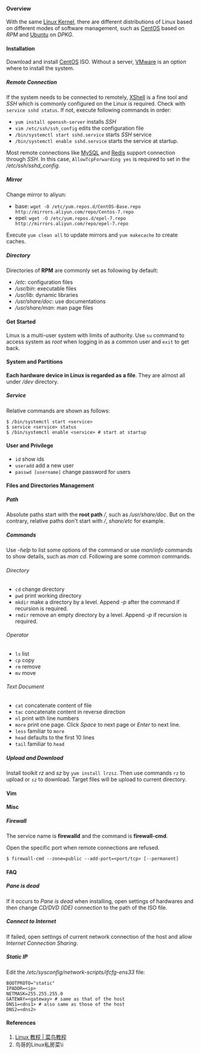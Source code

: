 #### Overview

With the same [Linux Kernel](https://www.kernel.org/), there are different distributions of Linux based on different modes of software management, such as [CentOS](https://www.centos.org/) based on *RPM* and [Ubuntu](https://ubuntu.com/) on *DPKG*.

#### Installation

Download and install [CentOS](https://www.centos.org/download/) ISO. Without a server, [VMware](https://www.vmware.com/cn) is an option where to install the system.

##### Remote Connection

If the system needs to be connected to remotely, [XShell](https://www.netsarang.com/zh/xshell-download/) is a fine tool and *SSH* which is commonly configured on the Linux is required. Check with `service sshd status`. If not, execute following commands in order: 

- `yum install openssh-server` installs *SSH*
- `vim /etc/ssh/ssh_config` edits the configuration file
- `/bin/systemctl start sshd.service` starts *SSH* service
- `/bin/systemctl enable sshd.service` starts the service at startup.

Most remote connections like [MySQL](mysql/index.md) and [Redis](redis.md) support connection through *SSH*. In this case, `AllowTcpForwarding yes` is required to set in the */etc/ssh/sshd_config*.

##### Mirror

Change mirror to aliyun:

- base: `wget -O /etc/yum.repos.d/CentOS-Base.repo http://mirrors.aliyun.com/repo/Centos-7.repo`
- epel: `wget -O /etc/yum.repos.d/epel-7.repo http://mirrors.aliyun.com/repo/epel-7.repo`

Execute `yum clean all` to update mirrors and `yum makecache` to create caches.

##### Directory

Directories of **RPM** are commonly set as following by default:

- */etc*: configuration files
- */usr/bin*: executable files
- */usr/lib*: dynamic libraries
- */usr/share/doc*: use documentations
- */usr/share/man*: man page files

#### Get Started

Linux is a multi-user system with limits of authority. Use `su` command to access system as *root* when logging in as a common user and `exit` to get back.

#### System and Partitions

**Each hardware device in Linux is regarded as a file**. They are almost all under */dev* directory.

##### Service

Relative commands are shown as follows:

```shell
$ /bin/systemctl start <service>
$ service <service> status
$ /bin/systemctl enable <service> # start at startup
```

#### User and Privilege

- `id` show ids
- `useradd` add a new user
- `passwd [username]` change password for users

#### Files and Directories Management

##### Path

Absolute paths start with the **root path** */*, such as */usr/share/doc*. But on the contrary, relative paths don't start with */*, *share/etc* for example.

##### Commands

Use *-help* to list some options of the command or use *man*/*info* commands to show details, such as *man cd*. Following are some common commands.

###### Directory

- `cd` change directory
- `pwd` print working directory
- `mkdir` make a directory by a level. Append *-p* after the command if recursion is required.
- `rmdir` remove an empty directory by a level. Append *-p* if recursion is required.

###### Operator

- `ls` list
- `cp` copy
- `rm` remove
- `mv` move

###### Text Document

- `cat` concatenate content of file
- `tac` concatenate content in reverse direction
- `nl` print with line numbers
- `more` print one page. Click *Space* to next page or *Enter* to next line.
- `less` familiar to `more`
- `head` defaults to the first 10 lines
- `tail` familiar to `head`

##### Upload and Download

Install toolkit *rz* and *sz* by `yum install lrzsz`. Then use commands `rz` to upload or `sz` to download. Target files will be upload to current directory.

#### Vim

#### Misc

##### Firewall

The service name is **firewalld** and the command is **firewall-cmd**.

Open the specific port when remote connections are refused.

```shell
$ firewall-cmd --zone=public --add-port=<port/tcp> [--permanent]
```

#### FAQ

##### Pane is dead

If it occurs to *Pane is dead* when installing, open settings of hardwares and then change *CD/DVD (IDE)* connection to the path of the ISO file.

##### Connect to Internet

If failed, open settings of current network connection of the host and allow *Internet Connection Sharing*.

##### Static IP

Edit the */etc/sysconfig/network-scripts/ifcfg-ens33* file:

```
BOOTPROTO="static"
IPADDR=<ip>
NETMASK=255.255.255.0
GATEWAY=<gateway> # same as that of the host
DNS1=<dns1> # also same as those of the host
DNS2=<dns2>
```

#### References

1. [Linux 教程 | 菜鸟教程](https://www.runoob.com/linux/linux-tutorial.html)
2. 鸟哥的Linux私房菜\i
